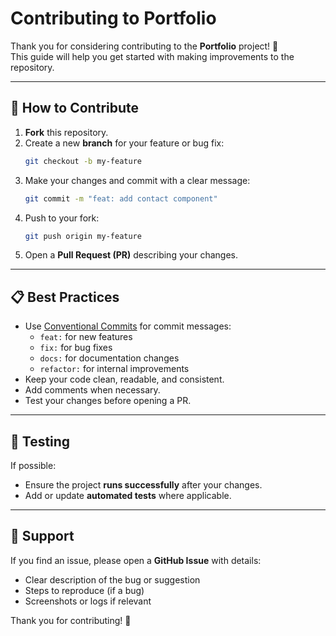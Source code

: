 # Contributing to Portfolio

Thank you for considering contributing to the **Portfolio** project! 🎉  
This guide will help you get started with making improvements to the repository.

---

## 🚀 How to Contribute

1. **Fork** this repository.
2. Create a new **branch** for your feature or bug fix:
   ```bash
   git checkout -b my-feature
   ```
3. Make your changes and commit with a clear message:
   ```bash
   git commit -m "feat: add contact component"
   ```
4. Push to your fork:
   ```bash
   git push origin my-feature
   ```
5. Open a **Pull Request (PR)** describing your changes.

---

## 📋 Best Practices

- Use [Conventional Commits](https://www.conventionalcommits.org/) for commit messages:
  - `feat:` for new features
  - `fix:` for bug fixes
  - `docs:` for documentation changes
  - `refactor:` for internal improvements
- Keep your code clean, readable, and consistent.
- Add comments when necessary.
- Test your changes before opening a PR.

---

## 🧪 Testing

If possible:
- Ensure the project **runs successfully** after your changes.
- Add or update **automated tests** where applicable.

---

## 🙌 Support

If you find an issue, please open a **GitHub Issue** with details:  
- Clear description of the bug or suggestion  
- Steps to reproduce (if a bug)  
- Screenshots or logs if relevant  

Thank you for contributing! 🚀
